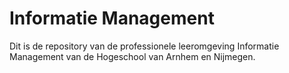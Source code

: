 # Informatie Management

Dit is de repository van de professionele leeromgeving Informatie Management van de Hogeschool van Arnhem en Nijmegen.
